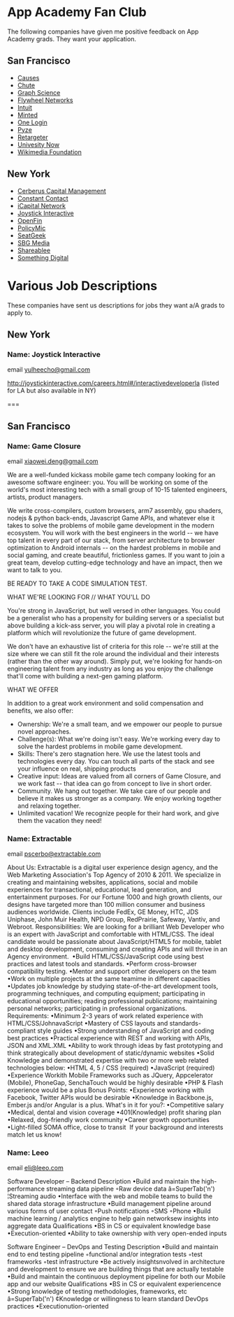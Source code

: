 # App Academy Fan Club

The following companies have given me positive feedback on App Academy
grads. They want your application.

## San Francisco

* [Causes][causes]
* [Chute][chute]
* [Graph Science][graph-science]
* [Flywheel Networks][flywheel]
* [Intuit][intuit]
* [Minted][minted]
* [One Login][one-login]
* [Pyze][pyze]
* [Retargeter][retargeter]
* [Univesity Now][unow]
* [Wikimedia Foundation][wikimedia]

[causes]: https://www.causes.com/
[chute]: http://www.getchute.com/
[graph-science]: http://www.graphscience.com/
[flywheel]: http://flywheelnetworks.com/
[intuit]: http://careers.intuit.com/
[minted]: http://www.minted.com/jobs
[one-login]: http://www.onelogin.com/
[pyze]: http://www.pyze.com/pyze/
[retargeter]: https://retargeter.com/
[unow]: http://unow.com/
[wikimedia]: http://wikimediafoundation.org/wiki/Home

## New York

* [Cerberus Capital Management][cerberus]
* [Constant Contact][constant-contact]
* [iCapital Network][icapital]
* [Joystick Interactive][joystick]
* [OpenFin][openfin]
* [PolicyMic][policymic]
* [SeatGeek][seatgeek]
* [SBG Media][sbg-media]
* [Shareablee][shareablee]
* [Something Digital][something-digital]

[cerberus]: http://ch.tbe.taleo.net/CH10/ats/careers/jobSearch.jsp?org=CERBERUS&cws=1
[constant-contact]: http://jobs.constantcontact.com/
[icapital]: http://www.icapitalnetwork.com/
[joystick]: http://joystickinteractive.com
[openfin]: http://www.openfin.co/
[policymic]: http://www.policymic.com/jobs
[seatgeek]: http://seatgeek.com/jobs
[sbg-media]: http://www.sbgmediainc.com/
[shareablee]: http://www.shareablee.com/
[something-digital]: http://www.somethingdigital.com/category/blog/nyc-web-jobs

# Various Job Descriptions
These companies have sent us descriptions for jobs they want a/A grads
to apply to.

## New York

### Name: Joystick Interactive

email yulheecho@gmail.com

http://joystickinteractive.com/careers.html#/interactivedeveloperla
(listed for LA but also available in NY)

===

## San Francisco

### Name: Game Closure

email xiaowei.deng@gmail.com

We are a well-funded kickass mobile game tech company looking for an
awesome software engineer: you. You will be working on some of the
world's most interesting tech with a small group of 10-15 talented
engineers, artists, product managers. 

We write cross-compilers, custom browsers, arm7 assembly, gpu shaders,
nodejs & python back-ends, Javascript Game APIs, and whatever else it
takes to solve the problems of mobile game development in the modern
ecosystem. You will work with the best engineers in the world -- we have
top talent in every part of our stack, from server architecture to
browser optimization to Android internals -- on the hardest problems in
mobile and social gaming, and create beautiful, frictionless games. If
you want to join a great team, develop cutting-edge technology and have
an impact, then we want to talk to you. 

BE READY TO TAKE A CODE SIMULATION TEST.


WHAT WE'RE LOOKING FOR // WHAT YOU'LL DO

You're strong in JavaScript, but well versed in other languages. You
could be a generalist who has a propensity for building servers or a
specialist but above building a kick-ass server, you will play a pivotal
role in creating a platform which will revolutionize the future of game
development. 

We don't have an exhaustive list of criteria for this role -- we're
still at the size where we can still fit the role around the individual
and their interests (rather than the other way around). Simply put,
we're looking for hands-on engineering talent from any industry as long
as you enjoy the challenge that'll come with building a next-gen gaming
platform. 

WHAT WE OFFER

In addition to a great work environment and solid compensation and
benefits, we also offer:

- Ownership: We're a small team, and we empower our people to pursue
  novel approaches.
- Challenge(s): What we're doing isn't easy. We're working every day to
  solve the hardest problems in mobile game development.
- Skills: There's zero stagnation here. We use the latest tools and
  technologies every day. You can touch all parts of the stack and see
your influence on real, shipping products
- Creative input: Ideas are valued from all corners of Game Closure, and
  we work fast -- that idea can go from concept to live in short order.
- Community. We hang out together. We take care of our people and
  believe it makes us stronger as a company. We enjoy working together
and relaxing together.
- Unlimited vacation! We recognize people for their hard work, and give
  them the vacation they need!

### Name: Extractable

email pscerbo@extractable.com

About Us:
Extractable is a digital user experience design agency, and the Web
Marketing Association's Top Agency of 2010 & 2011. We specialize in
creating and maintaining websites, applications, social and mobile
experiences for transactional, educational, lead generation, and
entertainment purposes. For our Fortune 1000 and high growth clients,
our designs have targeted more than 100 million consumer and business
audiences worldwide. Clients include FedEx, GE Money, HTC, JDS Uniphase,
John Muir Health, NPD Group, RedPrairie, Safeway, Vantiv, and Webroot.
Responsibilities:
We are looking for a brilliant Web Developer who is an expert with
JavaScript and comfortable with HTML/CSS. The ideal candidate would be
passionate about JavaScript/HTML5 for mobile, tablet and desktop
development, consuming and creating APIs and will thrive in an Agency
environment. 
•Build    HTML/CSS/JavaScript code using best practices and latest tools
and standards.
•Perform cross-browser compatibility testing.
•Mentor and support other developers on the team
•Work on multiple projects at the same teamime in different capacities
•Updates job knowledge by studying state-of-the-art development tools,
programming techniques, and computing equipment; participating in
educational opportunities; reading professional publications;
maintaining personal networks; participating in professional
organizations.
Requirements:
•Minimum 2-3 years of work related experience with
HTML/CSS/JohnavaScript
•Mastery of CSS layouts and standards-compliant style guides
•Strong understanding of JavaScript and coding best practices
      •Practical experience with REST and working with APIs, JSON and
XML.XML
•Ability to work through ideas by fast prototyping and think
strategically about development of static/dynamic websites
•Solid Knowledge and demonstrated expertise with two or more web related
technologies below:
•HTML 4, 5 / CSS (required)
•JavaScript (required)
•Experience Workith Mobile Frameworks such as JQuery, Appcelerator
(Mobile), PhoneGap, SenchaTouch would be highly desirable
•PHP & Flash experience would be a plus
Bonus Points:
•Experience working with Facebook, Twitter APIs would be desirable
•Knowledge in Backbone.js, Ember.js and/or Angular is a plus.
What's in it for you?:
•Competitive salary
•Medical, dental and vision coverage
•401(Knowledge) profit sharing plan
•Relaxed, dog-friendly work community
•Career growth opportunities
•Light-filled SOMA office, close to transit 
If your background and interests match let us know!


### Name: Leeo

email eli@leeo.com

Software Developer – Backend
Description
•Build and maintain the high-performance streaming data pipeline
◦Raw device data
â=SuperTab('n')
    ¦Streaming audio
•Interface with the web and mobile teams to build the shared data
storage infrastructure
•Build management pipeline    around various forms of user contact
◦Push notifications
◦SMS
          ◦Phone
•Build machine learning / analytics engine to help gain networksew
insights into aggregate data
Qualifications
•BS in CS or equivalent knowledge base
•Execution-oriented
•Ability to take ownership with very open-ended inputs

Software Engineer – DevOps and Testing
Description
•Build and maintain end to end testing pipeline
◦functional and/or integration tests
◦test frameworks
◦test infrastructure
•Be actively insightsnvolved in architecture and development to ensure
we are building things that are actually testable
•Build and maintain the continuous deployment pipeline for both our
Mobile app and our website
Qualifications
•BS in CS or equivalent experiencence
•Strong knowledge of testing methodologies, frameworks, etc
â=SuperTab('n')
    ¢Knowledge or willingness to learn standard DevOps practices
•Executionution-oriented


